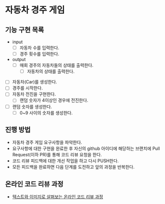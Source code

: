 # 자동차 경주 게임

## 기능 구현 목록
* input
  * [ ] 자동차 수를 입력한다.
  * [ ] 경주 횟수를 입력한다.
* output
  * [ ] 매회 경주의 자동차들의 상태를 출력한다.
    * [ ] 자동차의 상태를 출력한다.
* [ ] 자동차(Car)를 생성한다.
* [ ] 경주를 시작한다.
* [ ] 자동차 전진을 구현한다.
  * [ ] 랜덤 숫자가 4이상인 경우에 전진한다.
* [ ] 랜덤 숫자를 생성한다. 
  * [ ] 0~9 사이의 숫자를 생성한다.

## 진행 방법
* 자동차 경주 게임 요구사항을 파악한다.
* 요구사항에 대한 구현을 완료한 후 자신의 github 아이디에 해당하는 브랜치에 Pull Request(이하 PR)를 통해 코드 리뷰 요청을 한다.
* 코드 리뷰 피드백에 대한 개선 작업을 하고 다시 PUSH한다.
* 모든 피드백을 완료하면 다음 단계를 도전하고 앞의 과정을 반복한다.

## 온라인 코드 리뷰 과정
* [텍스트와 이미지로 살펴보는 온라인 코드 리뷰 과정](https://github.com/next-step/nextstep-docs/tree/master/codereview)